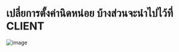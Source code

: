 # เปลี่ยการตั้งค่านิดหน่อย บ้างส่วนจะนำไปไว้ที่ CLIENT 
![image](https://user-images.githubusercontent.com/69198341/217119807-91235a79-958e-4d68-bffc-387c8fe3cfca.png)
